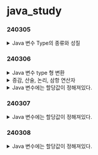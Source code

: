 # java_study

### 240305
<details>
<summary>Java 변수 Type의 종류와 성질</summary>

```

```
</details>

### 240306

<details>
<summary>Java 변수 type 형 변환</summary>

```

```
</details>

<details>
<summary>증감, 산술, 논리, 삼항 연산자</summary>

```

```
</details>

<details>
<summary>Java 변수에는 할당값이 정해져있다.</summary>

```

```
</details>

### 240307

<details>
<summary>Java 변수에는 할당값이 정해져있다.</summary>

```

```
</details>

### 240308

<details>
<summary>Java 변수에는 할당값이 정해져있다.</summary>

```

```
</details>